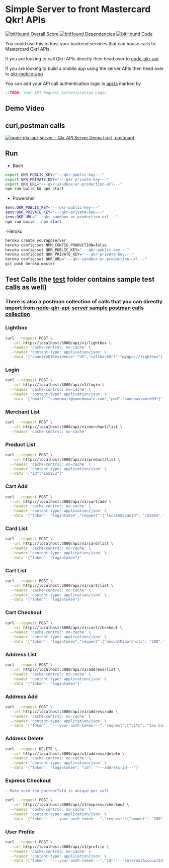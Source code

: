 # Simple Server to front Mastercard Qkr! APIs #

[![bitHound Overall Score](https://www.bithound.io/github/perusworld/node-qkr-api-server/badges/score.svg)](https://www.bithound.io/github/perusworld/node-qkr-api-server)
[![bitHound Dependencies](https://www.bithound.io/github/perusworld/node-qkr-api-server/badges/dependencies.svg)](https://www.bithound.io/github/perusworld/node-qkr-api-server/master/dependencies/npm)
[![bitHound Code](https://www.bithound.io/github/perusworld/node-qkr-api-server/badges/code.svg)](https://www.bithound.io/github/perusworld/node-qkr-api-server)


You could use this to host your backend services that can house calls to Mastercard Qkr! APIs.

If you are looking to call Qkr! APIs directly then head over to [node-qkr-api](https://github.com/perusworld/node-qkr-api)

If you are looking to build a mobile app using the server APIs then head over to [qkr-mobile-app](https://github.com/perusworld/qkr-mobile-app)

You can add your API call authentication logic in [api.ts](./src/api.ts) marked by
```javascript
//TODO: Your API Request Authentication Logic
```

## Demo Video ##

curl,postman calls 
---
[![node-qkr-api-server - Qkr API Server Demo (curl, postman)](https://img.youtube.com/vi/Bot4S__zANc/1.jpg)](https://youtu.be/Bot4S__zANc)

## Run ##
- Bash
```bash
export QKR_PUBLIC_KEY="---qkr-public-key---"
export QKR_PRIVATE_KEY="---qkr-private-key---"
export QKR_URL="---qkr-sandbox-or-production-url---"
npm run build && npm start
```
 - Powershell
```powershell
$env:QKR_PUBLIC_KEY="---qkr-public-key---"
$env:QKR_PRIVATE_KEY="---qkr-private-key---"
$env:QKR_URL="---qkr-sandbox-or-production-url---"
npm run build ; npm start
```
-Heroku
```bash
heroku create yourappserver
heroku config:set NPM_CONFIG_PRODUCTION=false
heroku config:set QKR_PUBLIC_KEY="---qkr-public-key---"
heroku config:set QKR_PRIVATE_KEY="---qkr-private-key---"
heroku config:set QKR_URL="---qkr-sandbox-or-production-url---"
git push heroku master
```

## Test Calls (the [test](./test) folder contains sample test calls as well) ##
### There is also a postman collection of calls that you can directly import from [node-qkr-api-server sample postman calls collection](./node-qkr-api-server.postman_collection.json) ###
### Lightbox ###
```bash
curl --request POST \
  --url http://localhost:3000/api/v1/lightbox \
  --header 'cache-control: no-cache' \
  --header 'content-type: application/json' \
  --data '{"countryOfResidence":"US","callbackUrl":"myapp://lightbox"}'
```
### Login ###
```bash
curl --request POST \
  --url http://localhost:3000/api/v1/login \
  --header 'cache-control: no-cache' \
  --header 'content-type: application/json' \
  --data '{"email":"someemail@somedomain.com","pwd":"somepassword99"}'
```
### Merchant List ###
```bash
curl --request POST \
  --url http://localhost:3000/api/v1/merchant/list \
  --header 'cache-control: no-cache' 
```
### Product List ###
```bash
curl --request POST \
  --url http://localhost:3000/api/v1/product/list \
  --header 'cache-control: no-cache' \
  --header 'content-type: application/json' \
  --data '{"id":"155952"}'
```
### Cart Add ###
```bash
curl --request POST \
  --url http://localhost:3000/api/v1/cart/add \
  --header 'cache-control: no-cache' \
  --header 'content-type: application/json' \
  --data '{"token": "logintoken","request":{"locatedScanId": "155955","outletId": "155942","purchaseNote": "Some note","quantity": 1,"variantId": "155954"}}'
```
### Card List ###
```bash
curl --request POST \
  --url http://localhost:3000/api/v1/card/list \
  --header 'cache-control: no-cache' \
  --header 'content-type: application/json' \
  --data '{"token": "logintoken"}'
```
### Cart List ###
```bash
curl --request POST \
  --url http://localhost:3000/api/v1/cart/list \
  --header 'cache-control: no-cache' \
  --header 'content-type: application/json' \
  --data '{"token": "logintoken"}'
```
### Cart Checkout ###
```bash
curl --request POST \
  --url http://localhost:3000/api/v1/cart/checkout \
  --header 'cache-control: no-cache' \
  --header 'content-type: application/json' \
  --data '{"token": "logintoken","request":{"amountMinorUnits": "200","cardId": "1","cartId": "1","tipAmount": 0}}'
```
### Address List ###
```bash
curl --request POST \
  --url http://localhost:3000/api/v1/address/list \
  --header 'cache-control: no-cache' \
  --header 'content-type: application/json' \
  --data '{"token": "logintoken"}'
```
### Address Add ###
```bash
curl --request POST \
  --url http://localhost:3000/api/v1/address/add \
  --header 'cache-control: no-cache' \
  --header 'content-type: application/json' \
  --data '{"token": "---your-auth-token---","request":{"city": "San Carlos","country": "US","line1": "Mastercard","line2": "959 Skyway Rd","zip": "94070","state": "CA","alias": "somealias","isDefault": "false","recipientName": "John Doe","recipientPhone":"--your-optional-phone-number--","recipientPhoneCountryCode":"1"}}'
```
### Address Delete ###
```bash
curl --request DELETE \
  --url http://localhost:3000/api/v1/address/delete \
  --header 'cache-control: no-cache' \
  --header 'content-type: application/json' \
  --data '{"token": "logintoken", "id": "---address-id---"}'
```
### Express Checkout ###
```diff
- Make sure the partnerTxId is unique per call
```
```bash
curl --request POST \
  --url http://localhost:3000/api/v1/express/checkout \
  --header 'cache-control: no-cache' \
  --header 'content-type: application/json' \
  --data '{"token": "---your-auth-token---","request":{"amount": "200","cardId": "c0b37d63-4c2b-4677-a956-522761914ee1","description": "some description","outletId":"155942","partnerTxId": "some tx id"}}'
```
### User Profile ###
```bash
curl --request POST \
  --url http://localhost:3000/api/v1/profile \
  --header 'cache-control: no-cache' \
  --header 'content-type: application/json' \
  --data '{"token": "---your-auth-token---","id":"---internalAccountId-from-authresponse---"}'
```
